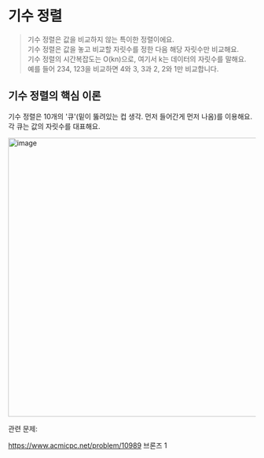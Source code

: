 기수 정렬
===========
> 기수 정렬은 값을 비교하지 않는 특이한 정렬이에요.  
> 기수 정렬은 값을 놓고 비교할 자릿수를 정한 다음 해당 자릿수만 비교해요.  
> 기수 정렬의 시간복잡도는 O(kn)으로, 여기서 k는 데이터의 자릿수를 말해요.  
> 예를 들어 234, 123을 비교하면 4와 3, 3과 2, 2와 1만 비교합니다.

기수 정렬의 핵심 이론
-----------
기수 정렬은 10개의 '큐'(밑이 뚫려있는 컵 생각. 먼저 들어간게 먼저 나옴)를 이용해요. 각 큐는 값의 자릿수를 대표해요.  

<img width="825" height="568" alt="image" src="https://github.com/user-attachments/assets/7c1f83bf-4ab7-4be2-b053-b5cd3604775d" />  


관련 문제:  

<https://www.acmicpc.net/problem/10989> 브론즈 1

